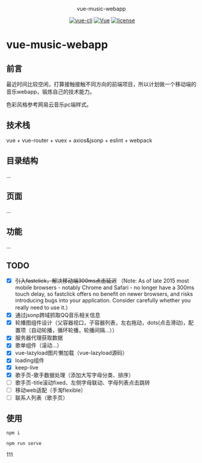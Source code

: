 <p align="center">vue-music-webapp</p>
<p align="center">
  <a href="https://github.com/javion25/vue-music-webapp"><img src="https://img.shields.io/badge/npm-v5.6.0-blue.svg?maxAge=2592000" alt=""></a>
  <a href="https://github.com/vuejs/vue-cli"><img src="https://img.shields.io/badge/vue--cli-v3.1.0-blue.svg" alt="vue-cli"></a>
  <a href="https://github.com/vuejs/vue"><img src="https://img.shields.io/badge/vue-v2.5.17-blue.svg" alt="Vue"></a>
  <a href="https://github.com/javion25/vue-music-webapp/blob/master/LICENSE"><img src="https://img.shields.io/github/license/mashape/apistatus.svg" alt="license"></a>
</p>

# vue-music-webapp

## 前言

最近时间比较空闲，打算接触接触不同方向的前端项目，所以计划做一个移动端的音乐webapp，锻炼自己的技术能力。

色彩风格参考网易云音乐pc端样式。
<!-- 主要可能会参考模仿安卓版的QQ音乐去做一个功能简化版的qq音乐。 -->

## 技术栈

vue + vue-router + vuex + axios&jsonp + eslint + webpack 

## 目录结构

...

## 页面

...

## 功能

...

## TODO

- [x] ~~引入fastclick，解决移动端300ms点击延迟~~ （Note: As of late 2015 most mobile browsers - notably Chrome and Safari - no longer have a 300ms touch delay, so fastclick offers no benefit on newer browsers, and risks introducing bugs into your application. Consider carefully whether you really need to use it.）
- [x] 通过jsonp跨域抓取QQ音乐相关信息
- [x] 轮播图组件设计（父容器视口，子容器列表，左右拖动，dots(点击滑动)，配置项（自动轮播，循环轮播，轮播间隔...））
- [x] 服务器代理获取数据
- [x] 歌单组件（滚动...）
- [x] vue-lazyload图片懒加载（vue-lazyload源码）
- [x] loading组件
- [x] keep-live
- [x] 歌手页-歌手数据处理（添加大写字母分类、排序）
- [ ] 歌手页-title滚动fixed、左侧字母联动、字母列表点击跳转
- [ ] 移动web适配（手淘flexible）
- [ ] 联系人列表（歌手页）

## 使用

`npm i`

`npm run serve`

111